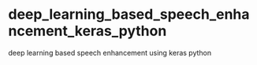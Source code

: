 # deep_learning_based_speech_enhancement_keras_python
deep learning based speech enhancement using keras python
